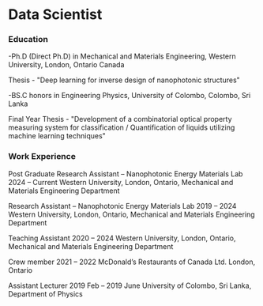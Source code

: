 # Data Scientist

### Education
-Ph.D (Direct Ph.D) in Mechanical and Materials Engineering, Western University, London, Ontario Canada

Thesis - "Deep learning for inverse design of nanophotonic structures"

-BS.C honors in Engineering Physics, University of Colombo, Colombo, Sri Lanka

Final Year Thesis - "Development of a combinatorial optical property measuring system for classification / Quantification of liquids utilizing machine learning techniques" 

### Work Experience
Post Graduate Research Assistant – Nanophotonic Energy Materials Lab 	       2024 – Current 
Western University, London, Ontario, Mechanical and Materials Engineering Department	


Research Assistant – Nanophotonic Energy Materials Lab 		2019 – 2024 
Western University, London, Ontario, Mechanical and Materials Engineering Department	 

Teaching Assistant 		2020 – 2024
Western University, London, Ontario, Mechanical and Materials Engineering Department	

Crew member		2021 – 2022
McDonald’s Restaurants of Canada Ltd. London, Ontario

Assistant Lecturer 	      2019 Feb – 2019 June 
   University of Colombo, Sri Lanka, Department of Physics                                                   

